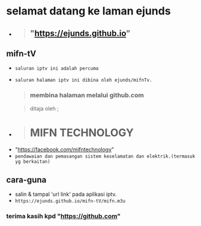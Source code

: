 # selamat datang ke laman ejunds 
- > ## "https://ejunds.github.io"
## mifn-tV
- `saluran iptv ini adalah percuma`
- `saluran halaman iptv ini dibina oleh ejunds/mifnTv.`
   > ### membina halaman melalui github.com 

  > ditaja oleh ;
* > # MIFN TECHNOLOGY
- "https://facebook.com/mifntechnology"
- `pendawaian dan pemasangan sistem keselamatan dan elektrik.(termasuk yg berkaitan)`
## cara-guna
- salin & tampal 'url link' pada aplikasi iptv.
- `https://ejunds.github.io/mifn-tV/mifn.m3u`

### terima kasih kpd "https://github.com"
